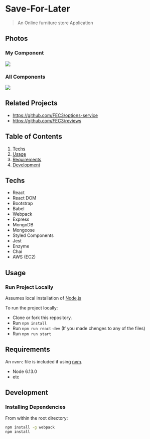 # Save-For-Later
> An Online furniture store Application

## Photos

### My Component
![](demo/Mekea-images-component.gif)


### All Components
![](demo/Mekea-All-components.gif)



## Related Projects

  - https://github.com/FEC3/options-service
  - https://github.com/FEC3/reviews


## Table of Contents

1. [Techs](#Techs)
1. [Usage](#Usage)
1. [Requirements](#requirements)
1. [Development](#development)


## Techs

- React
- React DOM
- Bootstrap
- Babel
- Webpack
- Express
- MongoDB
- Mongoose
- Styled Components
- Jest
- Enzyme
- Chai
- AWS (EC2)

## Usage

### Run Project Locally
Assumes local installation of [Node.js](https://nodejs.org/en/download/)

To run the project locally:

- Clone or fork this repository.
- Run `npm install`
- Run `npm run react-dev` (If you made chenges to any of the files)
- Run `npm run start`



## Requirements

An `nvmrc` file is included if using [nvm](https://github.com/creationix/nvm).

- Node 6.13.0
- etc

## Development

### Installing Dependencies

From within the root directory:

```sh
npm install -g webpack
npm install
```

